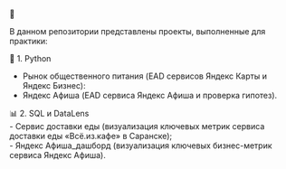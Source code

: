 :memo:  

В данном репозитории представлены проекты, выполненные для практики:

:snake: 1. Python
   - Рынок общественного питания (EAD сервисов Яндекс Карты и Яндекс Бизнес):
   - Яндекс Афиша (EAD сервиса Яндекс Афиша и проверка гипотез).
     
:bar_chart: 2. SQL и DataLens    
     - Сервис доставки еды (визуализация ключевых метрик сервиса доставки еды «Всё.из.кафе» в Саранске);     
     - Яндекс Афиша_дашборд (визуализация ключевых бизнес-метрик сервиса Яндекс Афиша).
